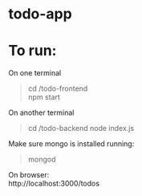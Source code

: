 # todo-app
# To run:
On one terminal

> cd /todo-frontend  
> npm start  

On another terminal  
> cd /todo-backend
> node index.js

Make sure mongo is installed running:
> mongod 

On browser:  
http://localhost:3000/todos


